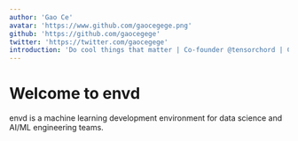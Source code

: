 ```yaml
---
author: 'Gao Ce'
avatar: 'https://www.github.com/gaocegege.png'
github: 'https://github.com/gaocegege'
twitter: 'https://twitter.com/gaocegege'
introduction: 'Do cool things that matter | Co-founder @tensorchord | Co-chair @kubeflow | ex-@Tencent, @bytedance, @caicloud'
---
```

<Author/>

# Welcome to envd

envd is a machine learning development environment for data science and AI/ML engineering teams.
